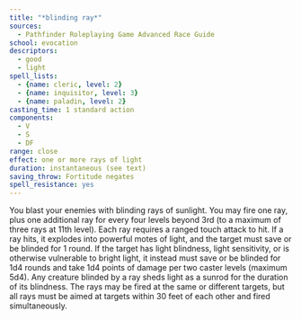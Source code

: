 ```yaml
---
title: "*blinding ray*"
sources:
  - Pathfinder Roleplaying Game Advanced Race Guide
school: evocation
descriptors:
  - good
  - light
spell_lists:
  - {name: cleric, level: 2}
  - {name: inquisitor, level: 3}
  - {name: paladin, level: 2}
casting_time: 1 standard action
components:
  - V
  - S
  - DF
range: close
effect: one or more rays of light
duration: instantaneous (see text)
saving_throw: Fortitude negates
spell_resistance: yes
---
```


You blast your enemies with blinding rays of sunlight. You may fire one ray, plus one additional ray for every four levels beyond 3rd (to a maximum of three rays at 11th level). Each ray requires a ranged touch attack to hit. If a ray hits, it explodes into powerful motes of light, and the target must save or be blinded for 1 round. If the target has light blindness, light sensitivity, or is otherwise vulnerable to bright light, it instead must save or be blinded for 1d4 rounds and take 1d4 points of damage per two caster levels (maximum 5d4). Any creature blinded by a ray sheds light as a sunrod for the duration of its blindness. The rays may be fired at the same or different targets, but all rays must be aimed at targets within 30 feet of each other and fired simultaneously.
